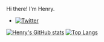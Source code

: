 Hi there! I'm Henry.
- [![Twitter](https://img.shields.io/badge/Twitter-%231DA1F2.svg?style=social&logo=twitter)](https://twitter.com/CYH714_twi)

[![Henry's GitHub stats](https://github-readme-stats.vercel.app/api?username=cyhkbl)](https://github.com/anuraghazra/github-readme-stats)
[![Top Langs](https://github-readme-stats.vercel.app/api/top-langs/?username=anuraghazra&layout=compact)](https://github.com/anuraghazra/github-readme-stats)
